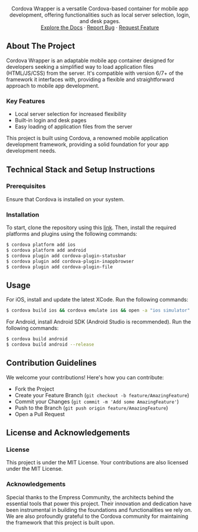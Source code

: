 <p align="center">
Cordova Wrapper is a versatile Cordova-based container for mobile app development, offering functionalities such as local server selection, login, and desk pages.
<br />
<a href="https://empress.eco/">Explore the Docs</a>
·
<a href="https://github.com/empress-eco/cordova_wrapper/issues">Report Bug</a>
·
<a href="https://github.com/empress-eco/cordova_wrapper/issues">Request Feature</a>
</p>

## About The Project

Cordova Wrapper is an adaptable mobile app container designed for developers seeking a simplified way to load application files (HTML/JS/CSS) from the server. It's compatible with version 6/7+ of the framework it interfaces with, providing a flexible and straightforward approach to mobile app development.

### Key Features
- Local server selection for increased flexibility
- Built-in login and desk pages
- Easy loading of application files from the server

This project is built using Cordova, a renowned mobile application development framework, providing a solid foundation for your app development needs.

## Technical Stack and Setup Instructions

### Prerequisites
Ensure that Cordova is installed on your system.

### Installation
To start, clone the repository using this [link](https://github.com/empress-eco/cordova_wrapper.git). Then, install the required platforms and plugins using the following commands:

```sh
$ cordova platform add ios
$ cordova platform add android
$ cordova plugin add cordova-plugin-statusbar
$ cordova plugin add cordova-plugin-inappbrowser
$ cordova plugin add cordova-plugin-file
```

## Usage
For iOS, install and update the latest XCode. Run the following commands:

```sh
$ cordova build ios && cordova emulate ios && open -a "ios simulator"
```

For Android, install Android SDK (Android Studio is recommended). Run the following commands:

```sh
$ cordova build android
$ cordova build android --release
```

## Contribution Guidelines
We welcome your contributions! Here's how you can contribute:

- Fork the Project
- Create your Feature Branch (`git checkout -b feature/AmazingFeature`)
- Commit your Changes (`git commit -m 'Add some AmazingFeature'`)
- Push to the Branch (`git push origin feature/AmazingFeature`)
- Open a Pull Request

## License and Acknowledgements 

### License
This project is under the MIT License. Your contributions are also licensed under the MIT License.

### Acknowledgements
Special thanks to the Empress Community, the architects behind the essential tools that power this project. Their innovation and dedication have been instrumental in building the foundations and functionalities we rely on. We are also profoundly grateful to the Cordova community for maintaining the framework that this project is built upon.